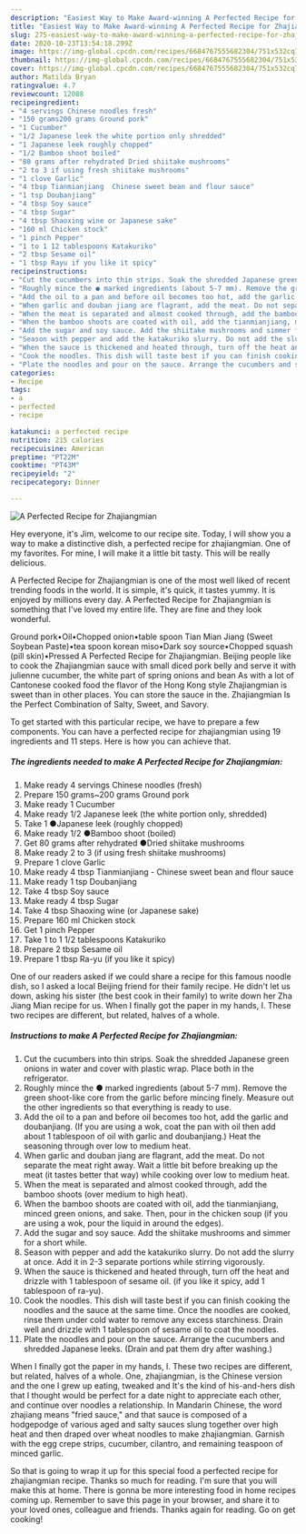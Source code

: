 ```yaml
---
description: "Easiest Way to Make Award-winning A Perfected Recipe for Zhajiangmian"
title: "Easiest Way to Make Award-winning A Perfected Recipe for Zhajiangmian"
slug: 275-easiest-way-to-make-award-winning-a-perfected-recipe-for-zhajiangmian
date: 2020-10-23T13:54:18.299Z
image: https://img-global.cpcdn.com/recipes/6684767555682304/751x532cq70/a-perfected-recipe-for-zhajiangmian-recipe-main-photo.jpg
thumbnail: https://img-global.cpcdn.com/recipes/6684767555682304/751x532cq70/a-perfected-recipe-for-zhajiangmian-recipe-main-photo.jpg
cover: https://img-global.cpcdn.com/recipes/6684767555682304/751x532cq70/a-perfected-recipe-for-zhajiangmian-recipe-main-photo.jpg
author: Matilda Bryan
ratingvalue: 4.7
reviewcount: 12088
recipeingredient:
- "4 servings Chinese noodles fresh"
- "150 grams200 grams Ground pork"
- "1 Cucumber"
- "1/2 Japanese leek the white portion only shredded"
- "1 Japanese leek roughly chopped"
- "1/2 Bamboo shoot boiled"
- "80 grams after rehydrated Dried shiitake mushrooms"
- "2 to 3 if using fresh shiitake mushrooms"
- "1 clove Garlic"
- "4 tbsp Tianmianjiang  Chinese sweet bean and flour sauce"
- "1 tsp Doubanjiang"
- "4 tbsp Soy sauce"
- "4 tbsp Sugar"
- "4 tbsp Shaoxing wine or Japanese sake"
- "160 ml Chicken stock"
- "1 pinch Pepper"
- "1 to 1 12 tablespoons Katakuriko"
- "2 tbsp Sesame oil"
- "1 tbsp Rayu if you like it spicy"
recipeinstructions:
- "Cut the cucumbers into thin strips. Soak the shredded Japanese green onions in water and cover with plastic wrap. Place both in the refrigerator."
- "Roughly mince the ● marked ingredients (about 5-7 mm). Remove the green shoot-like core from the garlic before mincing finely. Measure out the other ingredients so that everything is ready to use."
- "Add the oil to a pan and before oil becomes too hot, add the garlic and doubanjiang. (If you are using a wok, coat the pan with oil then add about 1 tablespoon of oil with garlic and doubanjiang.) Heat the seasoning through over low to medium heat."
- "When garlic and douban jiang are flagrant, add the meat. Do not separate the meat right away. Wait a little bit before breaking up the meat (it tastes better that way) while cooking over low to medium heat."
- "When the meat is separated and almost cooked through, add the bamboo shoots (over medium to high heat)."
- "When the bamboo shoots are coated with oil, add the tianmianjiang, minced green onions, and sake. Then, pour in the chicken soup (if you are using a wok, pour the liquid in around the edges)."
- "Add the sugar and soy sauce. Add the shiitake mushrooms and simmer for a short while."
- "Season with pepper and add the katakuriko slurry. Do not add the slurry at once. Add it in 2-3 separate portions while stirring vigorously."
- "When the sauce is thickened and heated through, turn off the heat and drizzle with 1 tablespoon of sesame oil. (if you like it spicy, add 1 tablespoon of ra-yu)."
- "Cook the noodles. This dish will taste best if you can finish cooking the noodles and the sauce at the same time. Once the noodles are cooked, rinse them under cold water to remove any excess starchiness. Drain well and drizzle with 1 tablespoon of sesame oil to coat the noodles."
- "Plate the noodles and pour on the sauce. Arrange the cucumbers and shredded Japanese leeks. (Drain and pat them dry after washing.)"
categories:
- Recipe
tags:
- a
- perfected
- recipe

katakunci: a perfected recipe 
nutrition: 215 calories
recipecuisine: American
preptime: "PT22M"
cooktime: "PT43M"
recipeyield: "2"
recipecategory: Dinner

---
```



![A Perfected Recipe for Zhajiangmian](https://img-global.cpcdn.com/recipes/6684767555682304/751x532cq70/a-perfected-recipe-for-zhajiangmian-recipe-main-photo.jpg)

Hey everyone, it's Jim, welcome to our recipe site. Today, I will show you a way to make a distinctive dish, a perfected recipe for zhajiangmian. One of my favorites. For mine, I will make it a little bit tasty. This will be really delicious.

A Perfected Recipe for Zhajiangmian is one of the most well liked of recent trending foods in the world. It is simple, it's quick, it tastes yummy. It is enjoyed by millions every day. A Perfected Recipe for Zhajiangmian is something that I've loved my entire life. They are fine and they look wonderful.

Ground pork•Oil•Chopped onion•table spoon Tian Mian Jiang (Sweet Soybean Paste)•tea spoon korean miso•Dark soy source•Chopped squash (pill skin)•Pressed A Perfected Recipe for Zhajiangmian. Beijing people like to cook the Zhajiangmian sauce with small diced pork belly and serve it with julienne cucumber, the white part of spring onions and bean As with a lot of Cantonese cooked food the flavor of the Hong Kong style Zhajiangmian is sweet than in other places. You can store the sauce in the. Zhajiangmian Is the Perfect Combination of Salty, Sweet, and Savory.


To get started with this particular recipe, we have to prepare a few components. You can have a perfected recipe for zhajiangmian using 19 ingredients and 11 steps. Here is how you can achieve that.

<!--inarticleads1-->

##### The ingredients needed to make A Perfected Recipe for Zhajiangmian:

1. Make ready 4 servings Chinese noodles (fresh)
1. Prepare 150 grams~200 grams Ground pork
1. Make ready 1 Cucumber
1. Make ready 1/2 Japanese leek (the white portion only, shredded)
1. Take 1 ●Japanese leek (roughly chopped)
1. Make ready 1/2 ●Bamboo shoot (boiled)
1. Get 80 grams after rehydrated ●Dried shiitake mushrooms
1. Make ready 2 to 3 (if using fresh shiitake mushrooms)
1. Prepare 1 clove Garlic
1. Make ready 4 tbsp Tianmianjiang - Chinese sweet bean and flour sauce
1. Make ready 1 tsp Doubanjiang
1. Take 4 tbsp Soy sauce
1. Make ready 4 tbsp Sugar
1. Take 4 tbsp Shaoxing wine (or Japanese sake)
1. Prepare 160 ml Chicken stock
1. Get 1 pinch Pepper
1. Take 1 to 1 1/2 tablespoons Katakuriko
1. Prepare 2 tbsp Sesame oil
1. Prepare 1 tbsp Ra-yu (if you like it spicy)


One of our readers asked if we could share a recipe for this famous noodle dish, so I asked a local Beijing friend for their family recipe. He didn&#39;t let us down, asking his sister (the best cook in their family) to write down her Zha Jiang Mian recipe for us. When I finally got the paper in my hands, I. These two recipes are different, but related, halves of a whole. 

<!--inarticleads2-->

##### Instructions to make A Perfected Recipe for Zhajiangmian:

1. Cut the cucumbers into thin strips. Soak the shredded Japanese green onions in water and cover with plastic wrap. Place both in the refrigerator.
1. Roughly mince the ● marked ingredients (about 5-7 mm). Remove the green shoot-like core from the garlic before mincing finely. Measure out the other ingredients so that everything is ready to use.
1. Add the oil to a pan and before oil becomes too hot, add the garlic and doubanjiang. (If you are using a wok, coat the pan with oil then add about 1 tablespoon of oil with garlic and doubanjiang.) Heat the seasoning through over low to medium heat.
1. When garlic and douban jiang are flagrant, add the meat. Do not separate the meat right away. Wait a little bit before breaking up the meat (it tastes better that way) while cooking over low to medium heat.
1. When the meat is separated and almost cooked through, add the bamboo shoots (over medium to high heat).
1. When the bamboo shoots are coated with oil, add the tianmianjiang, minced green onions, and sake. Then, pour in the chicken soup (if you are using a wok, pour the liquid in around the edges).
1. Add the sugar and soy sauce. Add the shiitake mushrooms and simmer for a short while.
1. Season with pepper and add the katakuriko slurry. Do not add the slurry at once. Add it in 2-3 separate portions while stirring vigorously.
1. When the sauce is thickened and heated through, turn off the heat and drizzle with 1 tablespoon of sesame oil. (if you like it spicy, add 1 tablespoon of ra-yu).
1. Cook the noodles. This dish will taste best if you can finish cooking the noodles and the sauce at the same time. Once the noodles are cooked, rinse them under cold water to remove any excess starchiness. Drain well and drizzle with 1 tablespoon of sesame oil to coat the noodles.
1. Plate the noodles and pour on the sauce. Arrange the cucumbers and shredded Japanese leeks. (Drain and pat them dry after washing.)


When I finally got the paper in my hands, I. These two recipes are different, but related, halves of a whole. One, zhajiangmian, is the Chinese version and the one I grew up eating, tweaked and It&#39;s the kind of his-and-hers dish that I thought would be perfect for a date night to appreciate each other, and continue over noodles a relationship. In Mandarin Chinese, the word zhajiang means &#34;fried sauce,&#34; and that sauce is composed of a hodgepodge of various aged and salty sauces slung together over high heat and then draped over wheat noodles to make zhajiangmian. Garnish with the egg crepe strips, cucumber, cilantro, and remaining teaspoon of minced garlic. 

So that is going to wrap it up for this special food a perfected recipe for zhajiangmian recipe. Thanks so much for reading. I'm sure that you will make this at home. There is gonna be more interesting food in home recipes coming up. Remember to save this page in your browser, and share it to your loved ones, colleague and friends. Thanks again for reading. Go on get cooking!
